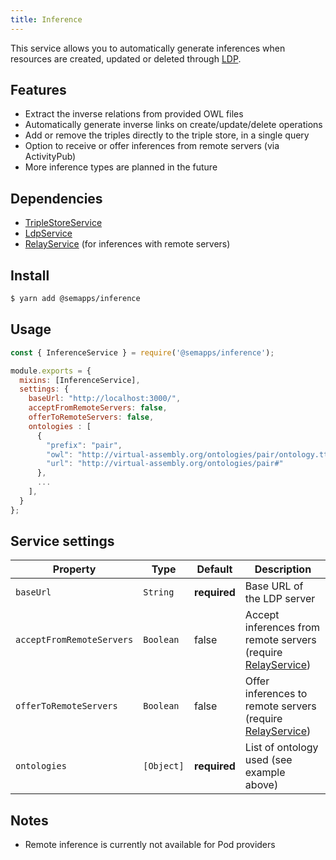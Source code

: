 ```yaml
---
title: Inference
---
```


This service allows you to automatically generate inferences when resources are created, updated or deleted through [LDP](ldp/index.md).

## Features

- Extract the inverse relations from provided OWL files
- Automatically generate inverse links on create/update/delete operations
- Add or remove the triples directly to the triple store, in a single query
- Option to receive or offer inferences from remote servers (via ActivityPub)
- More inference types are planned in the future

## Dependencies
- [TripleStoreService](triplestore)
- [LdpService](ldp)
- [RelayService](activitypub/relay) (for inferences with remote servers)

## Install

```bash
$ yarn add @semapps/inference
```

## Usage

```js
const { InferenceService } = require('@semapps/inference');

module.exports = {
  mixins: [InferenceService],
  settings: {
    baseUrl: "http://localhost:3000/",
    acceptFromRemoteServers: false,
    offerToRemoteServers: false,
    ontologies : [
      {
        "prefix": "pair",
        "owl": "http://virtual-assembly.org/ontologies/pair/ontology.ttl",
        "url": "http://virtual-assembly.org/ontologies/pair#"
      },
      ...
    ],
  }
};
```

## Service settings

| Property                  | Type        | Default      | Description                                                                       |
|---------------------------|-------------|--------------|-----------------------------------------------------------------------------------|
| `baseUrl`                 | `String`    | **required** | Base URL of the LDP server                                                        |
| `acceptFromRemoteServers` | `Boolean`   | false        | Accept inferences from remote servers (require [RelayService](activitypub/relay.md)) |
| `offerToRemoteServers`    | `Boolean`   | false        | Offer inferences to remote servers (require [RelayService](activitypub/relay.md)) |
| `ontologies`              | `[Object] ` | **required** | List of ontology used (see example above)                                         |


## Notes

- Remote inference is currently not available for Pod providers
